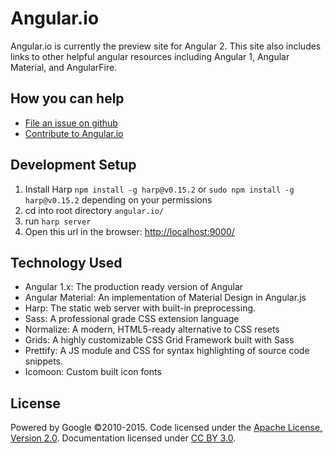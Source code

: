 # Angular.io
Angular.io is currently the preview site for Angular 2. This site also includes links to other helpful angular resources including Angular 1, Angular Material, and AngularFire.

## How you can help
- [File an issue on github](https://github.com/angular/angular.io/issues)
- [Contribute to Angular.io](https://github.com/angular/angular.js/blob/master/CONTRIBUTING.md)


## Development Setup
1. Install Harp `npm install -g harp@v0.15.2` or `sudo npm install -g harp@v0.15.2` depending on your permissions 
2. cd into root directory `angular.io/`
3. run `harp server`
4. Open this url in the browser: [http://localhost:9000/](http://localhost:9000/)


## Technology Used
- Angular 1.x: The production ready version of Angular
- Angular Material: An implementation of Material Design in Angular.js
- Harp: The static web server with built-in preprocessing.
- Sass: A professional grade CSS extension language
- Normalize: A modern, HTML5-ready alternative to CSS resets
- Grids: A highly customizable CSS Grid Framework built with Sass
- Prettify: A JS module and CSS for syntax highlighting of source code snippets.
- Icomoon: Custom built icon fonts


## License
Powered by Google ©2010-2015. Code licensed under the [Apache License, Version 2.0](http://www.apache.org/licenses/LICENSE-2.0). Documentation licensed under [CC BY 3.0](http://creativecommons.org/licenses/by/3.0/).
